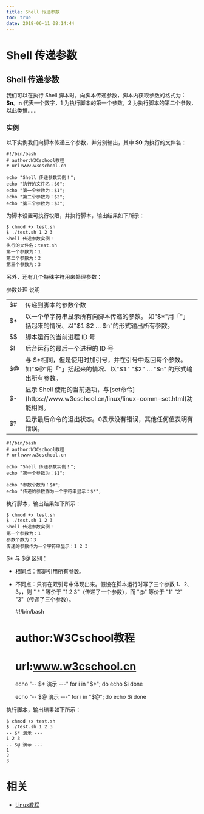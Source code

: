 ```yaml
---
title: Shell 传递参数
toc: true
date: 2018-06-11 08:14:44
---
```

# Shell 传递参数


## Shell 传递参数


我们可以在执行 Shell 脚本时，向脚本传递参数，脚本内获取参数的格式为：**$n**。**n** 代表一个数字，1 为执行脚本的第一个参数，2 为执行脚本的第二个参数，以此类推……


### 实例


以下实例我们向脚本传递三个参数，并分别输出，其中 **$0** 为执行的文件名：


    #!/bin/bash
    # author:W3Cschool教程
    # url:www.w3cschool.cn

    echo "Shell 传递参数实例！";
    echo "执行的文件名：$0";
    echo "第一个参数为：$1";
    echo "第二个参数为：$2";
    echo "第三个参数为：$3";



为脚本设置可执行权限，并执行脚本，输出结果如下所示：


    $ chmod +x test.sh
    $ ./test.sh 1 2 3
    Shell 传递参数实例！
    执行的文件名：test.sh
    第一个参数为：1
    第二个参数为：2
    第三个参数为：3



另外，还有几个特殊字符用来处理参数：
<table class="reference" >
<tbody >
<tr >
参数处理
说明
</tr>
<tr >

<td >$#
</td>

<td >传递到脚本的参数个数
</td>
</tr>
<tr >

<td >$*
</td>

<td >以一个单字符串显示所有向脚本传递的参数。
如"$*"用「"」括起来的情况、以"$1 $2 … $n"的形式输出所有参数。
</td>
</tr>
<tr >

<td >$$
</td>

<td >脚本运行的当前进程 ID 号
</td>
</tr>
<tr >

<td >$!
</td>

<td >后台运行的最后一个进程的 ID 号
</td>
</tr>
<tr >

<td >$@
</td>

<td >与 $*相同，但是使用时加引号，并在引号中返回每个参数。
如"$@"用「"」括起来的情况、以"$1" "$2" … "$n" 的形式输出所有参数。
</td>
</tr>
<tr >

<td >$-
</td>

<td >显示 Shell 使用的当前选项，与[set命令](https://www.w3cschool.cn/linux/linux-comm-set.html)功能相同。
</td>
</tr>
<tr >

<td >$?
</td>

<td >显示最后命令的退出状态。0表示没有错误，其他任何值表明有错误。
</td>
</tr>
</tbody>
</table>


    #!/bin/bash
    # author:W3Cschool教程
    # url:www.w3cschool.cn

    echo "Shell 传递参数实例！";
    echo "第一个参数为：$1";

    echo "参数个数为：$#";
    echo "传递的参数作为一个字符串显示：$*";



执行脚本，输出结果如下所示：


    $ chmod +x test.sh
    $ ./test.sh 1 2 3
    Shell 传递参数实例！
    第一个参数为：1
    参数个数为：3
    传递的参数作为一个字符串显示：1 2 3



$* 与 $@ 区别：




  * 相同点：都是引用所有参数。


  * 不同点：只有在双引号中体现出来。假设在脚本运行时写了三个参数 1、2、3，，则 " * " 等价于 "1 2 3"（传递了一个参数），而 "@" 等价于 "1" "2" "3"（传递了三个参数）。




    #!/bin/bash
    # author:W3Cschool教程
    # url:www.w3cschool.cn

    echo "-- \$* 演示 ---"
    for i in "$*"; do
        echo $i
    done

    echo "-- \$@ 演示 ---"
    for i in "$@"; do
        echo $i
    done



执行脚本，输出结果如下所示：

```
$ chmod +x test.sh
$ ./test.sh 1 2 3
-- $* 演示 ---
1 2 3
-- $@ 演示 ---
1
2
3
```





# 相关

- [Linux教程](https://www.w3cschool.cn/linux/)
